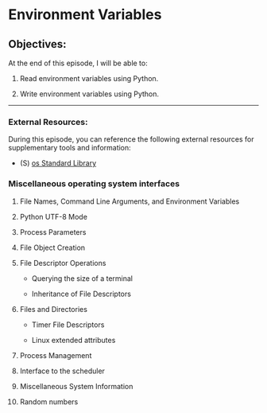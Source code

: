# Environment Variables

## Objectives:

At the end of this episode, I will be able to:

1. Read environment variables using Python.

2. Write environment variables using Python.

-----------------------------------------------------------

### External Resources:

During this episode, you can reference the following external resources for supplementary tools and information:

- (S) [os Standard Library](https://docs.python.org/3/library/os.html)

### Miscellaneous operating system interfaces

1. File Names, Command Line Arguments, and Environment Variables

2. Python UTF-8 Mode

3. Process Parameters

4. File Object Creation

5. File Descriptor Operations

   - Querying the size of a terminal

   - Inheritance of File Descriptors

7. Files and Directories

   - Timer File Descriptors

   - Linux extended attributes
8. Process Management

9. Interface to the scheduler

10. Miscellaneous System Information
12. Random numbers
